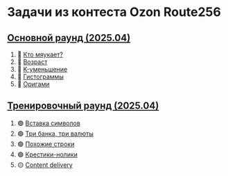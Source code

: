 # Задачи из контеста Ozon Route256

## [Основной раунд (2025.04)](./2025.04/main/)

1. 🔴 [Кто мяукает?](./2025.04/main/task1/)
2. 🔴 [Возраст](./2025.04/main/task2/)
3. 🔴 [K-уменьшение](./2025.04/main/task3/)
4. 🔴 [Гистограммы](./2025.04/main/task4/)
5. 🔴 [Оригами](./2025.04/main/task5/)

## [Тренировочный раунд (2025.04)](./2025.04/training/)

1. 🟢 [Вставка символов](./2025.04/training/task1/)
2. 🟢 [Три банка, три валюты](./2025.04/training/task2/)
3. 🟢 [Похожие строки](./2025.04/training/task3/)
4. 🟢 [Крестики-нолики](./2025.04/training/task4/)
5. 🟡 [Content delivery](./2025.04/training/task5/)
